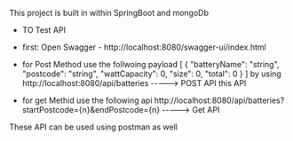 This project is built in within SpringBoot and mongoDb 

- TO Test API
- first: Open Swagger - http://localhost:8080/swagger-ui/index.html
- for Post Method use the follwoing payload
[
  {
    "batteryName": "string",
    "postcode": "string",
    "wattCapacity": 0,
    "size": 0,
    "total": 0
  }
]
by using 
http://localhost:8080/api/batteries -----> POST API
this API

- for get Methid use the following api
  http://localhost:8080/api/batteries?startPostcode={n}&endPostcode={n} -----> Get API

These API can be used using postman as well 
